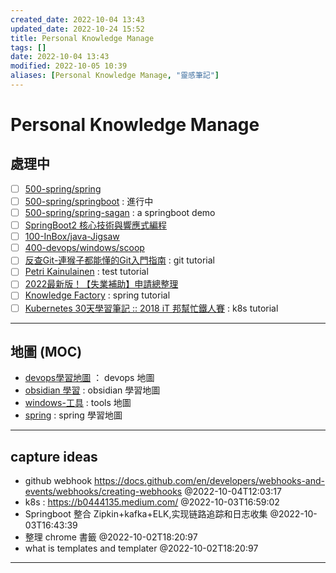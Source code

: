 ```yaml
---
created_date: 2022-10-04 13:43
updated_date: 2022-10-24 15:52
title: Personal Knowledge Manage
tags: []
date: 2022-10-04 13:43
modified: 2022-10-05 10:39
aliases: [Personal Knowledge Manage, "靈感筆記"]
---
```


# Personal Knowledge Manage

## 處理中

- [ ] [500-spring/spring](500-spring/spring.md)
- [ ] [500-spring/springboot](500-spring/springboot.md) : 進行中
- [ ] [500-spring/spring-sagan](500-spring/spring-sagan.md) : a springboot demo 
- [ ] [SpringBoot2 核心技術與響應式編程](500-spring/尚矽谷-SpringBoot2核心技術.md)
- [ ] [100-InBox/java-Jigsaw](100-InBox/java-Jigsaw.md)
- [ ] [400-devops/windows/scoop](400-devops/windows/scoop.md)
- [ ] [反查Git-連猴子都能懂的Git入門指南](https://backlog.com/git-tutorial/tw/reference/) : git tutorial
- [ ] [Petri Kainulainen](https://www.petrikainulainen.net/) : test tutorial
- [ ] [2022最新版！【失業補助】申請總整理](https://pro.104.com.tw/vip/preLogin/recruiterForum/post/59099#001)
- [ ] [Knowledge Factory](https://www.knowledgefactory.net/) : spring tutorial
- [ ] [Kubernetes 30天學習筆記 :: 2018 iT 邦幫忙鐵人賽](https://ithelp.ithome.com.tw/users/20103753/ironman/1590) : k8s tutorial

---

## 地圖 (MOC)

- [devops學習地圖](400-devops/000-MOC-devops.md) ： devops 地圖
- [obsidian 學習](200-學習OB/000-obsidian.md) : obsidian 學習地圖
- [windows-工具](400-devops/windows/000-MOC-windows工具清單.md) : tools 地圖
- [spring](500-spring/000-MOC-spring.md) : spring 學習地圖


---

## capture ideas

- github webhook https://docs.github.com/en/developers/webhooks-and-events/webhooks/creating-webhooks @2022-10-04T12:03:17
- k8s : https://b0444135.medium.com/ @2022-10-03T16:59:02
- Springboot 整合 Zipkin+kafka+ELK,实现链路追踪和日志收集 @2022-10-03T16:43:39
- 整理 chrome 書籤 @2022-10-02T18:20:97
- what is templates and templater @2022-10-02T18:20:97

---

